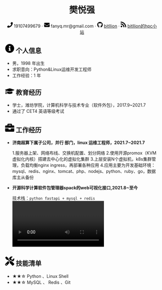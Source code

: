  <center>
     <h1>樊悦强</h1>
     <div>
         <span>
             <img src="assets/phone-solid.svg" width="18px">
             19107499679
         </span>
         ·
         <span>
             <img src="assets/envelope-solid.svg" width="18px">
             fanyq.mr@gmail.com
         </span>
         ·
         <span>
             <img src="assets/github-brands.svg" width="18px">
             <a href="https://github.com/bitllion">bitllion</a>
         </span>
         ·
         <span>
             <img src="assets/rss-solid.svg" width="18px">
             <a href="https://blog.bitllion.top">bitllion的hpc小站</a>
         </span>
     </div>
 </center>


 ## <img src="assets/info-circle-solid.svg" width="30px"> 个人信息 

 - 男，1998 年出生
 - 求职意向：Python&Linux运维开发工程师
 - 工作经验：1 年

## <img src="assets/graduation-cap-solid.svg" width="30px"> 教育经历

- 学士，潍坊学院，计算机科学与技术专业（软件外包），2017.9~2021.7
- 通过了 CET4 英语等级考试

## <img src="assets/briefcase-solid.svg" width="30px"> 工作经历

- **济南超算下属子公司，并行 部门，linux 运维工程师，2021.7~2021.7**

    1.服务器上架、网络布线、交换机配置、划分网络
    2.使用开源promox（KVM虚拟化内核）搭建去中心化的虚拟化集群
    3.上层安装N个虚拟机，k8s集群管理，负载均衡nginx ingress，再部署各种应用
    4.应用主要为开发基础环境：mysql、redis、nginx、tomcat、php、nodejs、python、ruby、go，数据库主从备份
    
- **开源科学计算软件包管理器spack的web可视化接口,2021.8~至今**
  
  技术栈：`python fastapi + mysql + redis`
  <video src="spack-gen.mp4"></video>

## <img src="assets/tools-solid.svg" width="30px"> 技能清单

- ★★☆ Python 、Linux Shell
- ★★☆ MySQL 、 Redis 、Git
